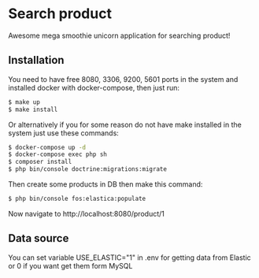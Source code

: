 # Search product

Awesome mega smoothie unicorn application for searching product!

## Installation

You need to have free 8080, 3306, 9200, 5601 ports in the system
and installed docker with docker-compose, then just run:

```bash
$ make up
$ make install
```

Or alternatively if you for some reason do not have
make installed in the system just use these commands:

```bash
$ docker-compose up -d
$ docker-compose exec php sh
$ composer install
$ php bin/console doctrine:migrations:migrate
```

Then create some products in DB
then make this command:

```bash
$ php bin/console fos:elastica:populate
```

Now navigate to http://localhost:8080/product/1

## Data source
You can set variable USE_ELASTIC="1" in .env for getting data from Elastic or 0 if you want get them form MySQL